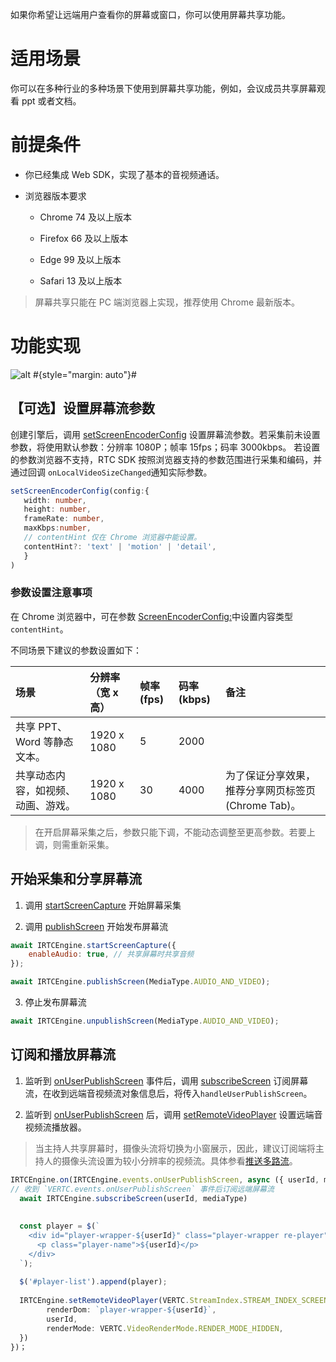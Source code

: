 如果你希望让远端用户查看你的屏幕或窗口，你可以使用屏幕共享功能。

# 适用场景

你可以在多种行业的多种场景下使用到屏幕共享功能，例如，会议成员共享屏幕观看 ppt 或者文档。

# 前提条件

- 你已经集成 Web SDK，实现了基本的音视频通话。
	

- 浏览器版本要求
	- Chrome 74 及以上版本
		
	- Firefox 66 及以上版本
		
	- Edge 99 及以上版本
		
	- Safari 13 及以上版本
		

> 屏幕共享只能在 PC 端浏览器上实现，推荐使用 Chrome 最新版本。

# 功能实现
![alt](https://portal.volccdn.com/obj/volcfe/cloud-universal-doc/upload_aef455245e81f3c0ed643065c9154982.png) #{style="margin: auto"}#

## 【可选】设置屏幕流参数

创建引擎后，调用 [setScreenEncoderConfig](https://www.volcengine.com/docs/6348/104478#setscreenencoderconfig) 设置屏幕流参数。若采集前未设置参数，将使用默认参数：分辨率 1080P；帧率 15fps；码率 3000kbps。
若设置的参数浏览器不支持，RTC SDK 按照浏览器支持的参数范围进行采集和编码，并通过回调 `onLocalVideoSizeChanged`通知实际参数。

```typescript
setScreenEncoderConfig(config:{ 
   width: number,
   height: number,
   frameRate: number,
   maxKbps:number,
   // contentHint 仅在 Chrome 浏览器中能设置。
   contentHint?: 'text' | 'motion' | 'detail',   
   }
)
```

### 参数设置注意事项
在 Chrome 浏览器中，可在参数 [ScreenEncoderConfig:](https://www.volcengine.com/docs/6348/104481#screenencoderconfig)中设置内容类型`contentHint`。

不同场景下建议的参数设置如下：

| 场景 | 分辨率（宽 x 高） | 帧率(fps) | 码率(kbps) | 备注 | 
| :- | :- | :- | :- | :- | 
| 共享 PPT、Word 等静态文本。 | 1920 x 1080 | 5 | 2000 | | 
| 共享动态内容，如视频、动画、游戏。 | 1920 x 1080 | 30 | 4000 |为了保证分享效果，推荐分享网页标签页(Chrome Tab)。 | 


> 在开启屏幕采集之后，参数只能下调，不能动态调整至更高参数。若要上调，则需重新采集。

## 开始采集和分享屏幕流

1. 调用 [startScreenCapture](https://www.volcengine.com/docs/6348/104478#startscreencapture) 开始屏幕采集
	

2. 调用 [publishScreen](https://www.volcengine.com/docs/6348/104478#publishscreen) 开始发布屏幕流
	

```javascript
await IRTCEngine.startScreenCapture({
    enableAudio: true, // 共享屏幕时共享音频
});

await IRTCEngine.publishScreen(MediaType.AUDIO_AND_VIDEO);
```

3. 停止发布屏幕流
	

```javascript
await IRTCEngine.unpublishScreen(MediaType.AUDIO_AND_VIDEO);
```

## 订阅和播放屏幕流

1. 监听到 [onUserPublishScreen](https://www.volcengine.com/docs/6348/104479#onuserpublishscreen) 事件后，调用 [subscribeScreen](https://www.volcengine.com/docs/6348/104478#subscribescreen) 订阅屏幕流，在收到远端音视频流对象信息后，将传入`handleUserPublishScreen`。
	

2. 监听到 [onUserPublishScreen](https://www.volcengine.com/docs/6348/104479#onuserpublishscreen) 后，调用 [setRemoteVideoPlayer](https://www.volcengine.com/docs/6348/104478#setremotevideoplayer) 设置远端音视频流播放器。

> 当主持人共享屏幕时，摄像头流将切换为小窗展示，因此，建议订阅端将主持人的摄像头流设置为较小分辨率的视频流。具体参看[推送多路流](https://www.volcengine.com/docs/6348/70139)。

```typescript
IRTCEngine.on(IRTCEngine.events.onUserPublishScreen, async ({ userId, mediaType }) =>{
// 收到 `VERTC.events.onUserPublishScreen` 事件后订阅远端屏幕流
  await IRTCEngine.subscribeScreen(userId, mediaType)
  
  
  const player = $(`
    <div id="player-wrapper-${userId}" class="player-wrapper re-player">
      <p class="player-name">${userId}</p>
    </div>
  `);
  
  $('#player-list').append(player);
  
  IRTCEngine.setRemoteVideoPlayer(VERTC.StreamIndex.STREAM_INDEX_SCREEN,{
        renderDom: `player-wrapper-${userId}`,
        userId,
        renderMode: VERTC.VideoRenderMode.RENDER_MODE_HIDDEN,
  })  
})；
```